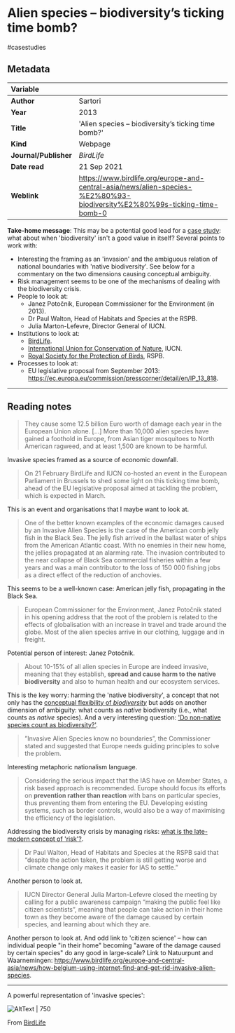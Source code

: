 # Alien species – biodiversity’s ticking time bomb?
#casestudies 


## Metadata

|   Variable     |  |
|:--------------|:-----------|
| **Author**			| Sartori    | 
| **Year**				| 	2013		 | 
| **Title**				| 	'Alien species – biodiversity’s ticking time bomb?'		 | 
| **Kind**				| Webpage	 | 
| **Journal/Publisher**				| 	*BirdLife*		 | 
| **Date read**				| 	21 Sep 2021	 | 
| **Weblink**				| 	https://www.birdlife.org/europe-and-central-asia/news/alien-species-%E2%80%93-biodiversity%E2%80%99s-ticking-time-bomb-0		 | 

**Take-home message**: This may be a potential good lead for a [case study](🌱%20biodiv--cases%20to%20study.md): what about when 'biodiversity' isn't a good value in itself? Several points to work with:
- Interesting the framing as an 'invasion' and the ambiguous relation of national boundaries with 'native biodiversity'. See below for a commentary on the two dimensions causing conceptual ambiguity. 
- Risk management seems to be one of the mechanisms of dealing with the biodiversity crisis.  
- People to look at: 
	- Janez Potočnik, European Commissioner for the Environment (in 2013).
	- Dr Paul Walton, Head of Habitats and Species at the RSPB.
	- Julia Marton-Lefevre, Director General of IUCN.
- Institutions to look at:
	- [BirdLife](https://www.birdlife.org/).
	- [International Union for Conservation of Nature](https://www.iucn.org/), IUCN.
	- [Royal Society for the Protection of Birds](https://www.rspb.org.uk/), RSPB.
- Processes to look at:
	- EU legislative proposal from September 2013: https://ec.europa.eu/commission/presscorner/detail/en/IP_13_818.


---

## Reading notes


> They cause some 12.5 billion Euro worth of damage each year in the European Union alone. [...] More than 10,000 alien species have gained a foothold in Europe, from Asian tiger mosquitoes to North American ragweed, and at least 1,500 are known to be harmful.

Invasive species framed as a source of economic downfall. 

> On 21 February BirdLife and IUCN co-hosted an event in the European Parliament in Brussels to shed some light on this ticking time bomb, ahead of the EU legislative proposal aimed at tackling the problem, which is expected in March.

This is an event and organisations that I maybe want to look at.

> One of the better known examples of the economic damages caused by an Invasive Alien Species is the case of the American comb jelly fish in the Black Sea. The jelly fish arrived in the ballast water of ships from the American Atlantic coast. With no enemies in their new home, the jellies propagated at an alarming rate. The invasion contributed to the near collapse of Black Sea commercial fisheries within a few years and was a main contributor to the loss of 150 000 fishing jobs as a direct effect of the reduction of anchovies.

This seems to be a well-known case: American jelly fish, propagating in the Black Sea.

> European Commissioner for the Environment, Janez Potočnik stated in his opening address that the root of the problem is related to the effects of globalisation with an increase in travel and trade around the globe. Most of the alien species arrive in our clothing, luggage and in freight. 

Potential person of interest: Janez Potočnik.

> About 10-15% of all alien species in Europe are indeed invasive, meaning that they establish, **spread and cause harm to the native biodiversity** and also to human health and our ecosystem services.

This is the key worry: harming the 'native biodiversity', a concept that not only has the  [conceptual flexibility of *biodiversity*](where%20can%20conceptual%20ambiguity%20of%20'biodiveristy'%20come%20from?.md) but adds on another dimension of ambiguity: what counts as *native* biodiversity (i.e., what counts as *native* species). And a very interesting question: ['Do non-native species count as biodiversity?'](https://www.iucn.org/crossroads-blog/201812/do-non-native-species-count-biodiversity).

> ”Invasive Alien Species know no boundaries”, the Commissioner stated and suggested that Europe needs guiding principles to solve the problem.

Interesting metaphoric nationalism language. 

> Considering the serious impact that the IAS have on Member States, a risk based approach is recommended. Europe should focus its efforts on **prevention rather than reaction** with bans on particular species, thus preventing them from entering the EU. Developing existing systems, such as border controls, would also be a way of maximising the efficiency of the legislation.

Addressing the biodiversity crisis by managing risks: [what is the late-modern concept of 'risk'?](what%20is%20the%20late-modern%20concept%20of%20'risk'?).

> Dr Paul Walton, Head of Habitats and Species at the RSPB said that “despite the action taken, the problem is still getting worse and climate change only makes it easier for IAS to settle.”

Another person to look at.

> IUCN Director General Julia Marton-Lefevre closed the meeting by calling for a public awareness campaign “making the public feel like citizen scientists”, meaning that people can take action in their home town as they become aware of the damage caused by certain species, and learning about which they are.

Another person to look at.
And odd link to 'citizen science' – how can individual people "in their home" becoming "aware of the damage caused by certain species" do any good in large-scale? Link to Natuurpunt and Waarnemingen: https://www.birdlife.org/europe-and-central-asia/news/how-belgium-using-internet-find-and-get-rid-invasive-alien-species. 

---

A powerful representation of 'invasive species':

![AltText | 750](https://www.birdlife.org/sites/default/files/styles/full_1140x550/public/john_anderson_gannet_mink_rspbjpg_1_0_0.jpg?itok=DFkY8MNu)

From [BirdLife](https://www.birdlife.org/invasive-species)